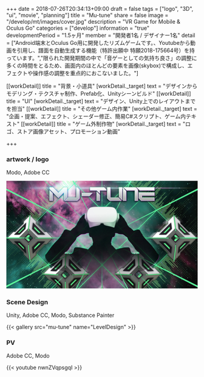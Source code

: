 +++
date = 2018-07-26T20:34:13+09:00
draft = false
tags = ["logo", "3D", "ui", "movie", "planning"]
title = "Mu-tune"
share = false
image = "/develop/mt/images/cover.jpg"
description = "VR Game for Mobile & Oculus Go"
categories = ["develop"]
information = "true"
developmentPeriod = "1.5ヶ月"
member = "開発者1名 / デザイナー1名"
detail = ["Android端末とOculus Go用に開発したリズムゲームです。、Youtubeから動画を引用し、譜面を自動生成する機能（特許出願中 特願2018-175664号）を持っています。","限られた開発期間の中で「音ゲーとしての気持ち良さ」の調整に多くの時間をとるため、画面内のほとんどの要素を画像(skybox)で構成し、エフェクトや操作感の調整を重点的におこないました。"]

[[workDetail]]
  title = "背景・小道具"
  [workDetail._target]
    text = "デザインからモデリング・テクスチャ制作、Prefab化、Unityシーンビルド"
[[workDetail]]
  title = "UI"
  [workDetail._target]
    text = "デザイン、Unity上でのレイアウトまでを担当"
[[workDetail]]
  title = "その他ゲーム内作業"
  [workDetail._target]
    text = "企画・提案、エフェクト、シェーダー修正、簡易C#スクリプト、ゲーム内テキスト"
[[workDetail]]
  title = "ゲーム外制作物"
  [workDetail._target]
    text = "ロゴ、ストア画像アセット、プロモーション動画"

+++

### artwork / logo

Modo, Adobe CC

![](images/cover.jpg)

### Scene Design

Unity, Adobe CC, Modo, Substance Painter

{{< gallery src="mu-tune" name="LevelDesign" >}}

### PV

Adobe CC, Modo

{{< youtube nwnZVqpsgqI >}}
